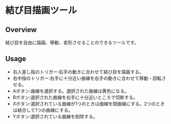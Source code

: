 結び目描画ツール
====

## Overview
結び目を自由に描画、移動、変形させることのできるツールです。

## Usage
* 右人差し指のトリガー:右手の動きに合わせて結び目を描画する。
* 右中指のトリガー:右手に十分近い曲線を右手の動きに合わせて移動・回転させる。
* Aボタン:曲線を選択する。選択された曲線は黄色になる。
* Bボタン:選択された曲線を右手に十分近いところで切断する。
* Xボタン:選択されている曲線が1つのときは曲線を閉曲線にする。2つのときは結合して1つの曲線にする。
* Yボタン:選択されている曲線を削除する。
